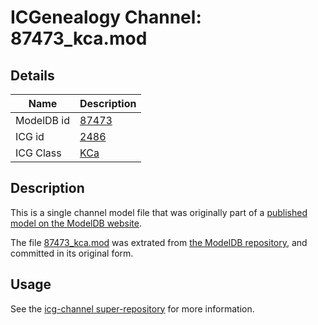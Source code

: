 # ICGenealogy Channel: 87473\_kca.mod

## Details

Name | Description
---- | -----------
ModelDB id | [87473](http://senselab.med.yale.edu/ModelDB/ShowModel.cshtml?model=87473)
ICG id | [2486](http://icg.neurotheory.ox.ac.uk/channels/5/2486)
ICG Class | [KCa](http://icg.neurotheory.ox.ac.uk/channels/5)

## Description

This is a single channel model file that was originally part of a [published model on the ModelDB website](http://senselab.med.yale.edu/mModelDB/ShowModel.cshtml?model=87473).

The file [87473\_kca.mod](87473_kca.mod) was extrated from [the ModelDB repository](http://senselab.med.yale.edu/ModelDB/ShowModel.cshtml?model=87473), and committed in its original form.

## Usage

See the [icg-channel super-repository](https://github.com/icgenealogy/icg-channels) for more information.